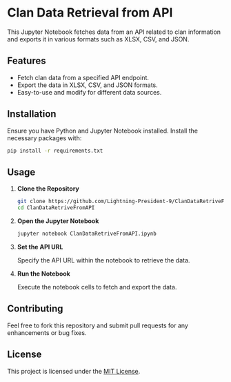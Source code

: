 # Clan Data Retrieval from API

This Jupyter Notebook fetches data from an API related to clan information and exports it in various formats such as XLSX, CSV, and JSON.

## Features

- Fetch clan data from a specified API endpoint.
- Export the data in XLSX, CSV, and JSON formats.
- Easy-to-use and modify for different data sources.

## Installation

Ensure you have Python and Jupyter Notebook installed. Install the necessary packages with:

```bash
pip install -r requirements.txt
```

## Usage

1. **Clone the Repository**

   ```bash
   git clone https://github.com/Lightning-President-9/ClanDataRetriveFromAPI.git
   cd ClanDataRetriveFromAPI
   ```

2. **Open the Jupyter Notebook**

   ```bash
   jupyter notebook ClanDataRetriveFromAPI.ipynb
   ```

3. **Set the API URL**

   Specify the API URL within the notebook to retrieve the data.

4. **Run the Notebook**

   Execute the notebook cells to fetch and export the data.

## Contributing

Feel free to fork this repository and submit pull requests for any enhancements or bug fixes.

## License

This project is licensed under the [MIT License](https://github.com/Lightning-President-9/ClanDataRetriveFromAPI/blob/main/LICENSE).
